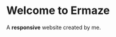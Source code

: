 
<html lang="en">
<head>
<title>Page Title</title>
<meta charset="UTF-8">
<style>
<style >* {
  box-sizing: border-box;
}

/* Style the body */
body {
  font-family: Arial, Helvetica, sans-serif;
  margin: 0;
}

/* Header/logo Title */
.header {
  position:fixed;
    padding:0;
    margin:0;

    top:0;
    left:0;

    width: 100%;
    height: 100%;
  background: linear-gradient(rgb(165, 102, 180), rgb(109, 37, 144), blue);
  color: white;
  
}
</style>
</head>
<body>
    <div class="header">
      <h1>Welcome to Ermaze</h1>
      <p>A <b>responsive</b> website created by me.</p>
    </div>
  </body>
</html>
